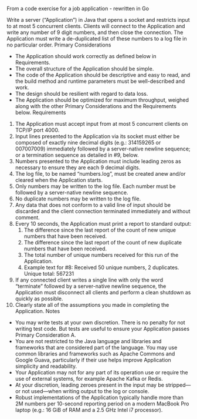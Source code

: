 From a code exercise for a job application - rewritten in Go

Write a server (“Application”) in Java that opens a socket and restricts
input to at most 5 concurrent clients. Clients will connect to the
Application and write any number of 9 digit numbers, and then close the
connection. The Application must write a de-duplicated list of these
numbers to a log file in no particular order.
Primary Considerations
- The Application should work correctly as defined below in Requirements.
- The overall structure of the Application should be simple.
- The code of the Application should be descriptive and easy to read, and the build method and runtime parameters must be well-described and work.
- The design should be resilient with regard to data loss.
- The Application should be optimized for maximum throughput, weighed along with the other Primary Considerations and the Requirements below.
Requirements
1. The Application must accept input from at most 5 concurrent clients on TCP/IP port 4000.
2. Input lines presented to the Application via its socket must either be composed of exactly nine decimal digits (e.g.: 314159265 or 007007009) immediately followed by a server-native newline sequence; or a termination sequence as detailed in #9, below.
3. Numbers presented to the Application must include leading zeros as necessary to ensure they are each 9 decimal digits.
4. The log file, to be named “numbers.log”, must be created anew and/or cleared when the Application starts.
5. Only numbers may be written to the log file. Each number must be followed by a server-native newline sequence.
6. No duplicate numbers may be written to the log file.
7. Any data that does not conform to a valid line of input should be discarded and the client connection terminated immediately and without comment.
8. Every 10 seconds, the Application must print a report to standard output:
   1. The difference since the last report of the count of new unique numbers that have been received.
   2. The difference since the last report of the count of new duplicate numbers that have been received.
   3. The total number of unique numbers received for this run of the Application.
   4. Example text for #8: Received 50 unique numbers, 2 duplicates. Unique total: 567231
9. If any connected client writes a single line with only the word “terminate” followed by a server-native newline sequence, the Application must disconnect all clients and perform a clean shutdown as quickly as possible.
10. Clearly state all of the assumptions you made in completing the Application.
Notes
- You may write tests at your own discretion. There is no penalty for not
writing test code. But tests are useful to ensure your Application passes
Primary Consideration A.
- You are not restricted to the Java language and libraries and frameworks
that are considered part of the language. You may use common libraries and
frameworks such as Apache Commons and Google Guava, particularly if their
use helps improve Application simplicity and readability.
- Your Application may not for any part of its operation use or require
the use of external systems, for example Apache Kafka or Redis.
- At your discretion, leading zeroes present in the input may be
stripped—or not used—when writing output to the log or console.
- Robust implementations of the Application typically handle more than 2M
numbers per 10-second reporting period on a modern MacBook Pro laptop
(e.g.: 16 GiB of RAM and a 2.5 GHz Intel i7 processor).
